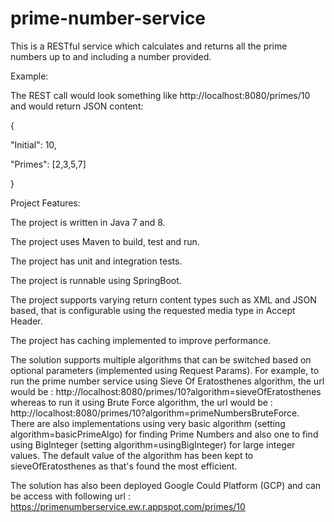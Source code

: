 # prime-number-service
This is a RESTful service which calculates and returns all the prime numbers up to and including a number provided.

Example:

The REST call would look something like http://localhost:8080/primes/10 and would return JSON content: 

{

  "Initial":  10,

  "Primes": [2,3,5,7]

}

 

Project Features:

The project is written in Java 7 and 8.

The project uses Maven to build, test and run.

The project has unit and integration tests.

The project is runnable using SpringBoot.

The project supports varying return content types such as XML and JSON based, that is configurable using the requested media type in Accept Header.

The project has caching implemented to improve performance.

The solution supports multiple algorithms that can be switched based on optional parameters (implemented using Request Params). For example, to run the prime number service using Sieve Of Eratosthenes algorithm, the url would be : http://localhost:8080/primes/10?algorithm=sieveOfEratosthenes whereas to run it using Brute Force algorithm, the url would be : http://localhost:8080/primes/10?algorithm=primeNumbersBruteForce. There are also implementations using very basic algorithm (setting algorithm=basicPrimeAlgo) for finding Prime Numbers and also one to find using BigInteger (setting algorithm=usingBigInteger) for large integer values. The default value of the algorithm has been kept to sieveOfEratosthenes as that's found the most efficient.


The solution has also been deployed Google Could Platform (GCP) and can be access with following url : https://primenumberservice.ew.r.appspot.com/primes/10
